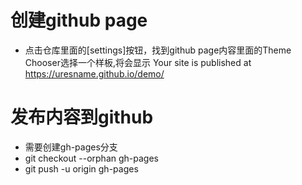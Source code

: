 # 创建github page
* 点击仓库里面的[settings]按钮，找到github page内容里面的Theme Chooser选择一个样板,将会显示
Your site is published at https://uresname.github.io/demo/
# 发布内容到github
* 需要创建gh-pages分支
* git checkout --orphan gh-pages
* git push -u origin gh-pages